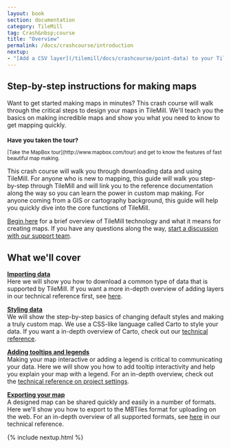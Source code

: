 ```yaml
---
layout: book
section: documentation
category: TileMill
tag: Crash&nbsp;course
title: "Overview"
permalink: /docs/crashcourse/introduction
nextup:
- "[Add a CSV layer](/tilemill/docs/crashcourse/point-data) to your TileMill project."
---
```

## Step-by-step instructions for making maps

Want to get started making maps in minutes? This crash course will walk through the critical steps to design your maps in TileMill. We'll teach you the basics on making incredible maps and show you what you need to know to get mapping quickly.

<small class='note' markdown='1'>
<h3>Have you taken the tour?</h3>
[Take the MapBox tour](http://www.mapbox.com/tour) and get to know the features of fast beautiful map making.
</small>

This crash course will walk you through downloading data and using TileMill. For anyone who is new to mapping, this guide will walk you step-by-step through TileMill and will link you to the reference documentation along the way so you can learn the power in custom map making. For anyone coming from a GIS or cartography background, this guide will help you quickly dive into the core functions of TileMill. 

[Begin here](/tilemill/docs/crashcourse/tilemill-gis) for a brief overview of TileMill technology and what it means for creating maps. If you have any questions along the way, [start a discussion with our support team](http://support.mapbox.com).

## What we'll cover

**[Importing data](/tilemill/docs/crashcourse/point-data)**  
  Here we will show you how to download a common type of data that is supported by TileMill. If you want a more in-depth overview of adding layers in our technical reference first, see [here](/tilemill/docs/manual/adding-layers).

**[Styling data](/tilemill/docs/crashcourse/styling)**  
  We will show the step-by-step basics of changing default styles and making a truly custom map. We use a CSS-like language called Carto to style your data. If you want a in-depth overview of Carto, check out our [technical reference](/tilemill/docs/manual/carto).

**[Adding tooltips and legends](/tilemill/docs/crashcourse/tooltips)**  
  Making your map interactive or adding a legend is critical to communicating your data. Here we will show you how to add tooltip interactivity and help you explain your map with a legend. For an in-depth overview, check out the [technical reference on project settings](/tilemill/docs/manual/project-settings).

**[Exporting your map](/tilemill/docs/manual/exporting)**  
  A designed map can be shared quickly and easily in a number of formats. Here we'll show you how to export to the MBTiles format for uploading on the web. For an in-depth overview of all supported formats, see [here](/tilemill/docs/manual/exporting) in our technical reference.

{% include nextup.html %}
